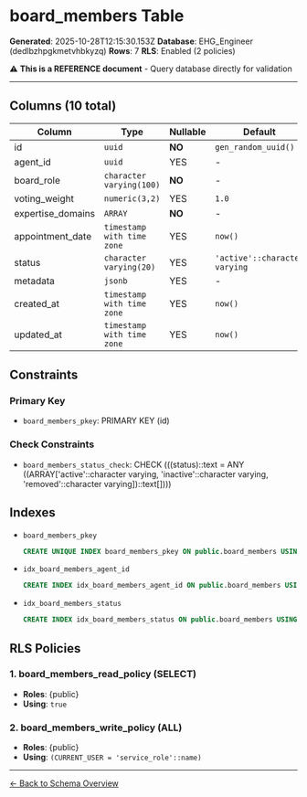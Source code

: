 # board_members Table

**Generated**: 2025-10-28T12:15:30.153Z
**Database**: EHG_Engineer (dedlbzhpgkmetvhbkyzq)
**Rows**: 7
**RLS**: Enabled (2 policies)

⚠️ **This is a REFERENCE document** - Query database directly for validation

---

## Columns (10 total)

| Column | Type | Nullable | Default | Description |
|--------|------|----------|---------|-------------|
| id | `uuid` | **NO** | `gen_random_uuid()` | - |
| agent_id | `uuid` | YES | - | - |
| board_role | `character varying(100)` | **NO** | - | - |
| voting_weight | `numeric(3,2)` | YES | `1.0` | - |
| expertise_domains | `ARRAY` | **NO** | - | - |
| appointment_date | `timestamp with time zone` | YES | `now()` | - |
| status | `character varying(20)` | YES | `'active'::character varying` | - |
| metadata | `jsonb` | YES | - | - |
| created_at | `timestamp with time zone` | YES | `now()` | - |
| updated_at | `timestamp with time zone` | YES | `now()` | - |

## Constraints

### Primary Key
- `board_members_pkey`: PRIMARY KEY (id)

### Check Constraints
- `board_members_status_check`: CHECK (((status)::text = ANY ((ARRAY['active'::character varying, 'inactive'::character varying, 'removed'::character varying])::text[])))

## Indexes

- `board_members_pkey`
  ```sql
  CREATE UNIQUE INDEX board_members_pkey ON public.board_members USING btree (id)
  ```
- `idx_board_members_agent_id`
  ```sql
  CREATE INDEX idx_board_members_agent_id ON public.board_members USING btree (agent_id)
  ```
- `idx_board_members_status`
  ```sql
  CREATE INDEX idx_board_members_status ON public.board_members USING btree (status)
  ```

## RLS Policies

### 1. board_members_read_policy (SELECT)

- **Roles**: {public}
- **Using**: `true`

### 2. board_members_write_policy (ALL)

- **Roles**: {public}
- **Using**: `(CURRENT_USER = 'service_role'::name)`

---

[← Back to Schema Overview](../database-schema-overview.md)
